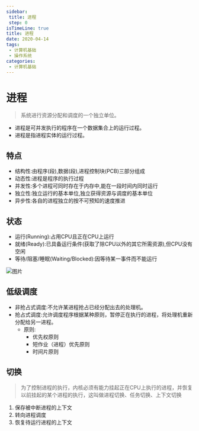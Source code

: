 ```yaml
---
sidebar:
 title: 进程
 step: 0
isTimeLine: true
title: 进程
date: 2020-04-14
tags:
 - 计算机基础
 - 操作系统
categories:
 - 计算机基础
---
```

# 进程
>系统进行资源分配和调度的一个独立单位。
* 进程是可并发执行的程序在一个数据集合上的运行过程。
* 进程是指进程实体的运行过程。

## 特点
* 结构性:由程序(段),数据(段),进程控制块(PCB)三部分组成
* 动态性:进程是程序的执行过程
* 并发性:多个进程可同时存在于内存中,能在一段时间内同时运行
* 独立性:独立运行的基本单位,独立获得资源与调度的基本单位
* 异步性:各自的进程独立的按不可预知的速度推进
## 状态
* 运行(Running):占用CPU且正在CPU上运行
* 就绪(Ready):已具备运行条件(获取了除CPU以外的其它所需资源),但CPU没有空闲
* 等待/阻塞/睡眠(Waiting/Blocked):因等待某一事件而不能运行

![图片](https://img.cdn.sugarat.top/mdImg/MTU4NDMyOTQ0ODQ1OA==584329448458)

## 低级调度
* 非抢占式调度:不允许某进程抢占已经分配出去的处理机。
* 抢占式调度:允许调度程序根据某种原则，暂停正在执行的进程，将处理机重新分配给另一进程。
  * 原则:
    * 优先权原则
    * 短作业（进程）优先原则
    * 时间片原则

## 切换
>为了控制进程的执行，内核必须有能力挂起正在CPU上执行的进程，并恢复以前挂起的某个进程的执行，这叫做进程切换、任务切换、上下文切换
1. 保存被中断进程的上下文
2. 转向进程调度
3. 恢复待运行进程的上下文

<comment/>